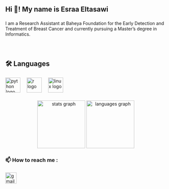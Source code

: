 <h2 align="left">Hi 👋! My name is Esraa Eltasawi</h2>

###

<p align="left">I am a Research Assistant at Baheya Foundation for the Early Detection and Treatment of Breast Cancer and currently pursuing a Master’s degree in Informatics.</p>

###

<br clear="both">

<h2 align="left">🛠 Languages</h2>

###

<div align="left">
  <img src="https://cdn.jsdelivr.net/gh/devicons/devicon/icons/python/python-original.svg" height="47" alt="python logo"  />
  <img width="12" />
  <img src="https://skillicons.dev/icons?i=r" height="47" alt="r logo"  />
  <img width="12" />
  <img src="https://cdn.jsdelivr.net/gh/devicons/devicon/icons/linux/linux-original.svg" height="47" alt="linux logo"  />
</div>

###

<div align="center">
  <img src="https://github-readme-stats.vercel.app/api?username=EsraaGMahmoud&hide_title=false&hide_rank=false&show_icons=true&include_all_commits=true&count_private=true&disable_animations=false&theme=dracula&locale=en&hide_border=false" height="150" alt="stats graph"  />
  <img src="https://github-readme-stats.vercel.app/api/top-langs?username=EsraaGMahmoud&locale=en&hide_title=false&layout=compact&card_width=320&langs_count=5&theme=rose_pine&hide_border=false" height="150" alt="languages graph"  />
</div>

###

<h3 align="left">📫 How to reach me :</h3>

###

<div align="left">
  <a href="http://esraag009@gmail.com" target="_blank">
    <img src="https://img.shields.io/static/v1?message=Gmail&logo=gmail&label=&color=D14836&logoColor=white&labelColor=&style=for-the-badge" height="35" alt="gmail logo"  />
  </a>
</div>

###
